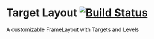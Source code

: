 # Target Layout [![Build Status](https://travis-ci.com/tsalik/target-layout.svg?branch=master)](https://travis-ci.com/tsalik/target-layout)
A customizable FrameLayout with Targets and Levels
